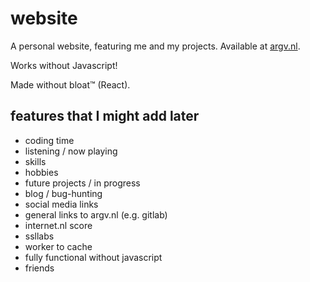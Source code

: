 # website

A personal website, featuring me and my projects.
Available at [argv.nl](https://argv.nl).

Works without Javascript!

Made without bloat™ (React).

## features that I might add later

- coding time
- listening / now playing
- skills
- hobbies
- future projects / in progress
- blog / bug-hunting
- social media links
- general links to argv.nl (e.g. gitlab)
- internet.nl score
- ssllabs
- worker to cache
- fully functional without javascript
- friends
